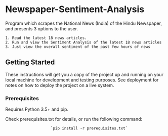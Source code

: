 # Newspaper-Sentiment-Analysis

Program which scrapes the National News (India) of the Hindu Newspaper, and presents 3 options to the user.

    1. Read the latest 18 news articles.
    2. Run and view the Sentiment Analysis of the latest 18 news articles
    3. Just view the overall sentiment of the past few hours of news

## Getting Started

These instructions will get you a copy of the project up and running on your local machine for development and testing purposes. See deployment for notes on how to deploy the project on a live system.

### Prerequisites

Requires Python 3.5+ and pip. 

Check prerequisites.txt for details, or run the following command:
            
                        `pip install -r prerequisites.txt`
